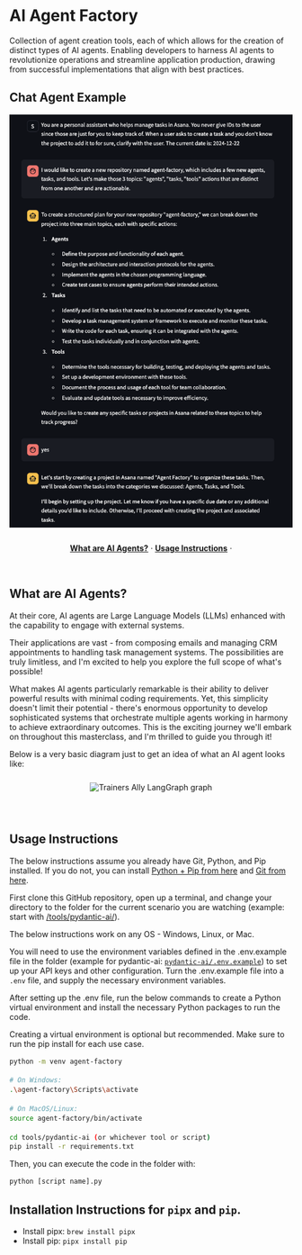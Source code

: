 <div>
    <h1>AI Agent Factory</h1>
    <p>Collection of agent creation tools, each of which allows for the creation of distinct types of AI agents. 
    Enabling developers to harness AI agents to revolutionize operations and streamline application production, drawing from successful implementations that align with best practices.</p>
  <!-- <a href="https://www.youtube.com/"> -->
    <div style="margin-top: 25px;margin-bottom:25px">
    <h2>
      Chat Agent Example
    </h2>
      <img width="700" alt="Asana Chat Agent Conversation (Example)" src="agents/asana/chat/example-chat.png" />
  <!-- </a> -->
</div>

<p align="center" style="margin-top: 25px">
  <a href="#what-are-ai-agents"><strong>What are AI Agents?</strong></a> ·
  <a href="#usage-instructions"><strong>Usage Instructions</strong></a> ·
</p>
<br/>

## What are AI Agents?

At their core, AI agents are Large Language Models (LLMs) enhanced with the capability to engage with external systems.

Their applications are vast - from composing emails and managing CRM appointments to handling task management systems. 
The possibilities are truly limitless, and I'm excited to help you explore the full scope of what's possible!

What makes AI agents particularly remarkable is their ability to deliver powerful results with minimal coding requirements. 
Yet, this simplicity doesn't limit their potential - there's enormous opportunity to develop sophisticated systems 
that orchestrate multiple agents working in harmony to achieve extraordinary outcomes. This is the exciting journey 
we'll embark on throughout this masterclass, and I'm thrilled to guide you through it!


Below is a very basic diagram just to get an idea of what an AI agent looks like:

<div align="center" style="margin-top: 25px;margin-bottom:25px">
<img width="700" alt="Trainers Ally LangGraph graph" src="https://i.imgur.com/ChRoV8W.png">
</div>

<br/>


## Usage Instructions

The below instructions assume you already have Git, Python, and Pip installed. If you do not, you can install
[Python + Pip from here](https://www.python.org/downloads/) and [Git from here](https://git-scm.com/).

First clone this GitHub repository, open up a terminal,
and change your directory to the folder for the current scenario you are watching (example: start with [/tools/pydantic-ai/](/pydantic-ai)).

The below instructions work on any OS - Windows, Linux, or Mac.

You will need to use the environment variables defined in the .env.example file in the folder (example for pydantic-ai: [`pydantic-ai/.env.example`](/tools/pydantic-ai/.env.example)) to set up your API keys and other configuration. Turn the .env.example file into a `.env` file, and supply the necessary environment variables.

After setting up the .env file, run the below commands to create a Python virtual environment and install the necessary Python packages to run the code. 

Creating a virtual environment is optional but recommended. Make sure to run the pip install for each use case.

```bash
python -m venv agent-factory

# On Windows:
.\agent-factory\Scripts\activate

# On MacOS/Linux: 
source agent-factory/bin/activate

cd tools/pydantic-ai (or whichever tool or script)
pip install -r requirements.txt
```

Then, you can execute the code in the folder with:

```bash
python [script name].py
```

## Installation Instructions for `pipx` and `pip`.
- Install pipx: `brew install pipx`
- Install pip: `pipx install pip`